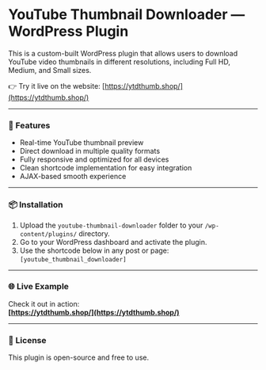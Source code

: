 # YouTube Thumbnail Downloader — WordPress Plugin

This is a custom-built WordPress plugin that allows users to download YouTube video thumbnails in different resolutions, including Full HD, Medium, and Small sizes.

👉 Try it live on the website: [https://ytdthumb.shop/](https://ytdthumb.shop/)

---

### 🔧 Features

- Real-time YouTube thumbnail preview
- Direct download in multiple quality formats
- Fully responsive and optimized for all devices
- Clean shortcode implementation for easy integration
- AJAX-based smooth experience

---

### 📦 Installation

1. Upload the `youtube-thumbnail-downloader` folder to your `/wp-content/plugins/` directory.
2. Go to your WordPress dashboard and activate the plugin.
3. Use the shortcode below in any post or page:
   ```[youtube_thumbnail_downloader]```

---

### 🌐 Live Example

Check it out in action:  
**[https://ytdthumb.shop/](https://ytdthumb.shop/)**

---

### 📜 License

This plugin is open-source and free to use.

